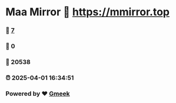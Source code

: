 # Maa Mirror :link: https://mmirror.top 
### :page_facing_up: [7](https://mmirror.top/tag.html) 
### :speech_balloon: 0 
### :hibiscus: 20538 
### :alarm_clock: 2025-04-01 16:34:51 
### Powered by :heart: [Gmeek](https://github.com/Meekdai/Gmeek)
